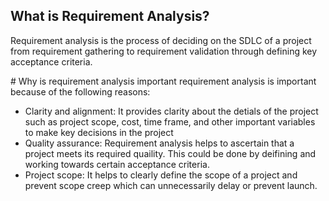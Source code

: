 <section> 
 <h1>What is Requirement Analysis?</h1> 
 <p>
  Requirement analysis is the process of deciding on the SDLC of a project from requirement gathering to requirement validation through defining key acceptance criteria.
 </p>
 </section>
# Why is requirement analysis important
requirement analysis is important because of the following reasons:
<ul>
  <li>Clarity and alignment: It provides clarity about the detials of the project such as project scope, cost, time frame, and other important variables to make key decisions in the project
  </li>
  <li>
    Quality assurance: Requirement analysis helps to ascertain that a project meets its required quaility. This could be done by deifining and working towards certain acceptance criteria.
  </li>
  <li>Project scope: It helps to clearly define the scope of a project and prevent scope creep which can unnecessarily delay or prevent launch.</li>
</ul>

